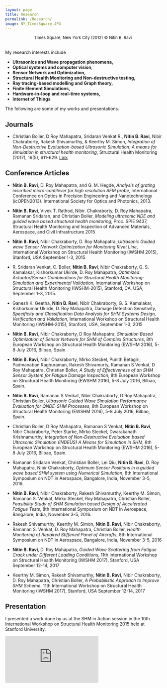 ```yaml
---
layout: page
title: Research
permalink: /Research/
image: NY_TimesSquare.JPG
---
```

<center><font size="2">Times Square, New York City (2012) &copy; Nitin B. Ravi </font></center>

<br>

My research interests include 

* **Ultrasonics and Wave propagation phenomena,** 
* **Optical systems and computer vision**,
* **Sensor Network and Optimization,**
* **Structural Health Monitoring and Non-destructive testing,**
* **Ray tracing-based modelling and Graph theory,** 
* **Finite Element Simulations,** 
* **Hardware-in-loop and real-time systems,**
* **Internet of Things**

The following are some of my works and presentations.

## Journals

* Christian Boller, D Roy Mahapatra, Sridaran Venkat R., **Nitin B. Ravi**, Nibir Chakraborty, Rakesh Shivamurthy, & Keerthy M. Simon, *Integration of Non-Destructive Evaluation-based Ultrasonic Simulation: A means for simulation in structural health monitoring*, Structural Health Monitoring (2017), 16(5), 611-629. [Link](https://journals.sagepub.com/doi/abs/10.1177/1475921717724614)


## Conference Articles

- **Nitin B. Ravi**, D. Roy Mahapatra, and G. M. Hegde, *Analysis of grating inscribed micro-cantilever for high resolution AFM probe*, International Conference on Optics in Precision Engineering and Nanotechnology (icOPEN2013). International Society for Optics and Photonics, 2013. 

  

- **Nitin B. Ravi**, Vivek T. Rathod, Nibir. Chakraborty, D. Roy Mahapatra, Ramanan Sridaran, and Christian Boller, *Modeling ultrasonic NDE and guided wave based structural health monitoring*, Proc. SPIE 9437, Structural Health Monitoring and Inspection of Advanced Materials, Aerospace, and Civil Infrastructure 2015

  

- **Nitin B. Ravi**, Nibir Chakraborty, D. Roy Mahapatra, *Ultrasonic Guided wave Sensor Network Optimization for Monitoring Rivet Line*, International Workshop on Structural Health Monitoring (IWSHM 2015), Stanford, USA September 1-3, 2015

  

- R. Sridaran Venkat, C. Boller, **Nitin B. Ravi**, Nibir Chakraborty, G. S. Kamalakar, Kishorkumar Ukirde, D. Roy Mahapatra, *Optimized Actuator/Sensor Combinations for Structural Health Monitoring: Simulation and Experimental Validation*, International Workshop on Structural Health Monitoring (IWSHM-2015), Stanford, CA, USA, September 1-3, 2015.

  

- Ganesh K. Geetha, **Nitin B. Ravi**, Nibir Chakraborty, G. S. Kamalakar, Kishorkumar Ukirde, D. Roy Mahapatra, Damage Detection Sensitivity, *Specificity and Classification Data Analysis for SHM Systems Design, Verification and Validation*, International Workshop on Structural Health Monitoring (IWSHM-2015), Stanford, USA, September 1-3, 2015

  

- **Nitin B. Ravi**, Nibir Chakraborty, D Roy Mahapatra, *Simulation Based Optimization of Sensor Network for SHM of Complex Structures*, 8th European Workshop on Structural Health Monitoring (EWSHM 2016), 5-8 July 2016, Bilbao, Spain.

  

- **Nitin B. Ravi**, Nibir Chakraborty, Mirko Steckel, Punith Betagiri, Padmanaban Raghuraman, Rakesh Shivamurty, Ramanan S Venkat, D Roy Mahapatra, Christian Boller, *A Study of Effectiveness of an SHM Sensor System for Fatigue Damage Inspection*, 8th European Workshop on Structural Health Monitoring (EWSHM 2016), 5-8 July 2016, Bilbao, Spain.

  

- **Nitin B. Ravi**, Ramanan S Venkat, Nibir Chakraborty, D Roy Mahapatra, Christian Boller, *Ultrasonic Guided Wave Simulation Performance Evaluation for QNDE-SHM Processes*, 8th European Workshop on Structural Health Monitoring (EWSHM 2016), 5-8 July 2016, Bilbao, Spain.

  

- Christian Boller, D Roy Mahapatra, Ramanan S Venkat, **Nitin B. Ravi**, Nibir Chakraborty, Peter Starke, Mirko Steckel, Dwarakanath Krishnamurthy, *Integration of Non-Destructive Evaluation based Ultrasonic Simulation (INDEUS) A Means for Simulation in SHM*, 8th European Workshop on Structural Health Monitoring (EWSHM 2016), 5-8 July 2016, Bilbao, Spain.

  

- Ramanan Sridaran Venkat, Christian Boller, Lei Qiu, **Nitin B. Ravi**, D. Roy Mahapatra, Nibir Chakraborty, *Optimum Sensor Positions in a guided wave based SHM system using Numerical Simulation*, 8th International Symposium on NDT in Aerospace, Bangalore, India, November 3-5, 2016.

  

- **Nitin B. Ravi**, Nibir Chakraborty, Rakesh Shivamurthy, Keerthy M. Simon, Ramanan S. Venkat, Mirko Steckel, Roy Mahapatra, Christian Boller, *Feasibility Study of SHM Simulation based Design of Accelerated Fatigue Tests,* 8th International Symposium on NDT in Aerospace, Bangalore, India, November 3-5, 2016.

  

- Rakesh Shivamurthy, Keerthy M. Simon, **Nitin B. Ravi**, Nibir Chakraborty, Ramanan S. Venkat, D. Roy Mahapatra, Christian Boller, *Health Monitoring of Repaired Stiffened Panel of Aircrafts*, 8th International Symposium on NDT in Aerospace, Bangalore, India, November 3-5, 2016

  

- **Nitin B. Ravi**, D. Roy Mahapatra, *Guided Wave Scattering from Fatigue Crack under Different Loading Conditions*, 11th International Workshop on Structural Health Monitoring (IWSHM 2017), Stanford, USA September 12-14, 2017

  

- Keerthy M. Simon, Rakesh Shivamurthy, **Nitin B. Ravi**, Nibir Chakraborty, D. Roy Mahapatra, Christian Boller, *A Probabilistic Approach to Improve SHM Scheme*, 11th International Workshop on Structural Health Monitoring (IWSHM 2017), Stanford, USA September 12-14, 2017

  


## Presentation

I presented a work done by us at the SHM in Action session in the 10th International Workshop on Structural Health Monitoring 2015 held at Stanford University. 
<iframe src="https://www.youtube.com/embed/cSAMnEB1XYc" frameborder="0" allowfullscreen></iframe>

